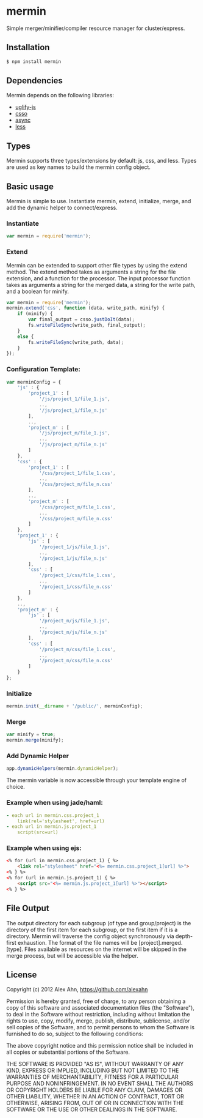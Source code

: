 # mermin
    
Simple merger/minifier/compiler resource manager for cluster/express.

## Installation

```bash
$ npm install mermin
```

## Dependencies

Mermin depends on the following libraries:

- [uglify-js](https://github.com/mishoo/UglifyJS)
- [csso](https://github.com/css/csso/)
- [async](https://github.com/caolan/async/)
- [less](https://github.com/cloudhead/less.js)

## Types

Mermin supports three types/extensions by default: js, css, and less. Types are used as key names to build the mermin config object.

## Basic usage

Mermin is simple to use. Instantiate mermin, extend, initialize, merge, and add the dynamic helper to connect/express.

### Instantiate
```javascript
var mermin = require('mermin');
```

### Extend
Mermin can be extended to support other file types by using the extend method. The extend method takes as arguments a string for the file extension, and a function for the processor. The input processor function takes as arguments a string for the merged data, a string for the write path, and a boolean for minify.

```javascript
var mermin = require('mermin');
mermin.extend('css', function (data, write_path, minify) {
    if (minify) {
        var final_output = csso.justDoIt(data);
        fs.writeFileSync(write_path, final_output);
    }
    else {
        fs.writeFileSync(write_path, data);
    }
});
```

### Configuration Template:

```javascript
var merminConfig = {
    'js' : {
        'project_1' : [
            '/js/project_1/file_1.js',
            ..,
            '/js/project_1/file_n.js'
        ],
        ..,
        'project_m' : [
            '/js/project_m/file_1.js',
            ..,
            '/js/project_m/file_n.js'
        ]
    },
    'css' : {
        'project_1' : [
            '/css/project_1/file_1.css',
            ..,
            '/css/project_m/file_n.css'
        ],
        ..,
        'project_m' : [
            '/css/project_m/file_1.css',
            ..,
            '/css/project_m/file_n.css'
        ]
    },   
    'project_1' : {
        'js' : [
            '/project_1/js/file_1.js',
            ..,
            '/project_1/js/file_n.js'
        ],
        'css' : [
            '/project_1/css/file_1.css',
            ..,
            '/project_1/css/file_n.css'
        ]
    },
    ..,
    'project_m' : {
        'js' : [
            '/project_m/js/file_1.js',
            ..,
            '/project_m/js/file_n.js'
        ],
        'css' : [
            '/project_m/css/file_1.css',
            ..,
            '/project_m/css/file_n.css'
        ]
    }
};
```

### Initialize
```javascript
mermin.init(__dirname + '/public/', merminConfig);
```

### Merge
```javascript
var minify = true;
mermin.merge(minify);
```

### Add Dynamic Helper
```javascript
app.dynamicHelpers(mermin.dynamicHelper);
```

The mermin variable is now accessible through your template engine of choice.

### Example when using jade/haml:

```yaml
- each url in mermin.css.project_1
    link(rel='stylesheet', href=url)
- each url in mermin.js.project_1
    script(src=url)
```

### Example when using ejs:

```html
<% for (url in mermin.css.project_1) { %>
    <link rel="stylesheet" href="<%= mermin.css.project_1[url] %>">
<% } %>
<% for (url in mermin.js.project_1) { %>
    <script src="<%= mermin.js.project_1[url] %>"></script>
<% } %>
```

## File Output
The output directory for each subgroup (of type and group/project) is the directory of the first item for each subgroup, or the first item if it is a directory. Mermin will traverse the config object synchronously via depth-first exhaustion. The format of the file names will be [project].merged.[type]. Files available as resources on the internet will be skipped in the merge process, but will be accessible via the helper.

## License

Copyright (c) 2012 Alex Ahn, https://github.com/alexahn

Permission is hereby granted, free of charge, to any person obtaining
a copy of this software and associated documentation files (the
"Software"), to deal in the Software without restriction, including
without limitation the rights to use, copy, modify, merge, publish,
distribute, sublicense, and/or sell copies of the Software, and to
permit persons to whom the Software is furnished to do so, subject to
the following conditions:

The above copyright notice and this permission notice shall be
included in all copies or substantial portions of the Software.

THE SOFTWARE IS PROVIDED "AS IS", WITHOUT WARRANTY OF ANY KIND,
EXPRESS OR IMPLIED, INCLUDING BUT NOT LIMITED TO THE WARRANTIES OF
MERCHANTABILITY, FITNESS FOR A PARTICULAR PURPOSE AND
NONINFRINGEMENT. IN NO EVENT SHALL THE AUTHORS OR COPYRIGHT HOLDERS BE
LIABLE FOR ANY CLAIM, DAMAGES OR OTHER LIABILITY, WHETHER IN AN ACTION
OF CONTRACT, TORT OR OTHERWISE, ARISING FROM, OUT OF OR IN CONNECTION
WITH THE SOFTWARE OR THE USE OR OTHER DEALINGS IN THE SOFTWARE.